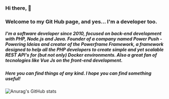 ### Hi there, 👋
### Welcome to my Git Hub page, and yes... I'm a developer too.

##### I'm a software developer since 2010, focused on back-end development with PHP, Node.js and Java. Founder of a company named Power Push - Powering Ideias and creator of the Powerframe Framework, a framework designed to help all the PHP developers to create simple and yet scalable REST API's for (but not only) Docker environments. Also a great fan of tecnologies like Vue Js on the front-end development. 
##### Here you can find things of any kind. I hope you can find something useful!

![Anurag's GitHub stats](https://github-readme-stats.vercel.app/api?username=anuraghazra&count_private=true)

<!--!### My creations and ways to help
<!--![Powerframe V2](https://github-readme-stats.vercel.app/api/pin/?username=renansouzarodrigues&repo=powerframev2&theme=vue)
<!--![Markdown Preview](https://github-readme-stats.vercel.app/api/pin/?username=renansouzarodrigues&repo=markdown-preview&theme=vue)
